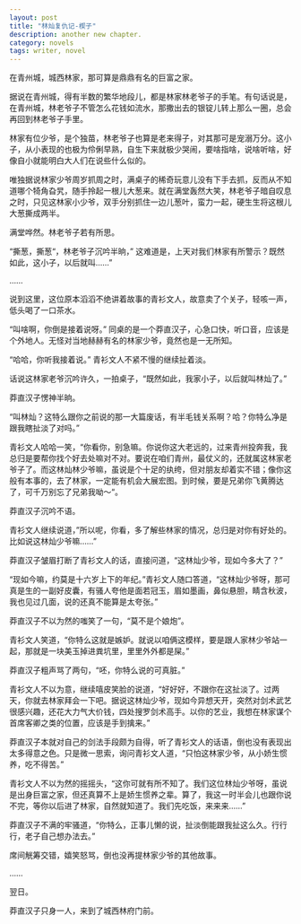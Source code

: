 ```yaml
---
layout: post
title: "林灿复仇记-楔子"
description: another new chapter.
category: novels
tags: writer, novel
---
```


在青州城，城西林家，那可算是鼎鼎有名的巨富之家。

据说在青州城，得有半数的繁华地段儿，都是林家林老爷子的手笔。有句话说是，在青州城，林老爷子不管怎么花钱如流水，那撒出去的银锭儿转上那么一圈，总会再回到林老爷子手里。

林家有位少爷，是个独苗，林老爷子也算是老来得子，对其那可是宠溺万分。这小子，从小表现的也极为伶俐早熟，自生下来就极少哭闹，要啥指啥，说啥听啥，好像自小就能明白大人们在说些什么似的。

唯独据说林家少爷周岁抓周之时，满桌子的稀奇玩意儿没有下手去抓，反而从不知道哪个犄角旮旯，随手拎起一根儿大葱来。就在满堂轰然大笑，林老爷子暗自叹息之时，只见这林家小少爷，双手分别抓住一边儿葱叶，蛮力一起，硬生生将这根儿大葱撕成两半。

满堂哗然。林老爷子若有所思。

“撕葱，撕葱“，林老爷子沉吟半晌，” 这难道是，上天对我们林家有所警示？既然如此，这小子，以后就叫……”

……

说到这里，这位原本滔滔不绝讲着故事的青衫文人，故意卖了个关子，轻咳一声，低头喝了一口茶水。

“叫啥啊，你倒是接着说呀。” 同桌的是一个莽直汉子，心急口快，听口音，应该是个外地人。无怪对当地赫赫有名的林家少爷，竟然也是一无所知。

“哈哈，你听我接着说。” 青衫文人不紧不慢的继续扯着淡。

话说这林家老爷沉吟许久，一拍桌子，“既然如此，我家小子，以后就叫林灿了。”



莽直汉子愣神半晌。

“叫林灿？这特么跟你之前说的那一大篇废话，有半毛钱关系啊？哈？你特么净是跟我瞎扯淡了对吗。”

青衫文人哈哈一笑，“你看你，别急嘛。你说你这大老远的，过来青州投奔我，我总归是要帮你找个好去处嘛对不对。要说在咱们青州，最仗义的，还就属这林家老爷子了。而这林灿林少爷嘛，虽说是个十足的纨绔，但对朋友却着实不错；像你这般有本事的，去了林家，一定能有机会大展宏图。到时候，要是兄弟你飞黄腾达了，可千万别忘了兄弟我呦～“。

莽直汉子沉吟不语。

青衫文人继续说道，”所以呢，你看，多了解些林家的情况，总归是对你有好处的。比如说这林灿少爷嘛……”

莽直汉子皱眉打断了青衫文人的话，直接问道，“这林灿少爷，现如今多大了？”

“现如今嘛，约莫是十六岁上下的年纪。”青衫文人随口答道，“这林灿少爷呀，那可真是生的一副好皮囊，有骚人夸他是面若冠玉，眉如墨画，鼻似悬胆，睛含秋波，我也见过几面，说的还真不能算是太夸张。”

莽直汉子不以为然的嗤笑了一句，“莫不是个娘炮”。

青衫文人笑道，“你特么这就是嫉妒。就说以咱俩这模样，要是跟人家林少爷站一起，那就是一块美玉掉进粪坑里，里里外外都是屎。”

莽直汉子粗声骂了两句，“呸，你特么说的可真脏。”

青衫文人不以为意，继续嘻皮笑脸的说道，“好好好，不跟你在这扯淡了。过两天，你就去林家拜会一下吧。据说这林灿少爷，现如今异想天开，突然对剑术武艺很感兴趣，还花大力气大价钱，四处搜罗剑术高手。以你的艺业，我想在林家谋个首席客卿之类的位置，应该是手到擒来。”

莽直汉子本就对自己的剑法手段颇为自得，听了青衫文人的话语，倒也没有表现出太多得意之色。只是微一思索，询问青衫文人道，“只怕这林家少爷，从小娇生惯养，吃不得苦。”

青衫文人不以为然的摇摇头，“这你可就有所不知了。我们这位林灿少爷呀，虽说是出身巨富之家，但还真算不上是娇生惯养之辈。算了，我这一时半会儿也跟你说不完，等你以后进了林家，自然就知道了。我们先吃饭，来来来……”

莽直汉子不满的牢骚道，“你特么，正事儿懒的说，扯淡倒能跟我扯这么久。行行行，老子自己想办法去。”

席间觥筹交错，嬉笑怒骂，倒也没再提林家少爷的其他故事。

……

翌日。

莽直汉子只身一人，来到了城西林府门前。